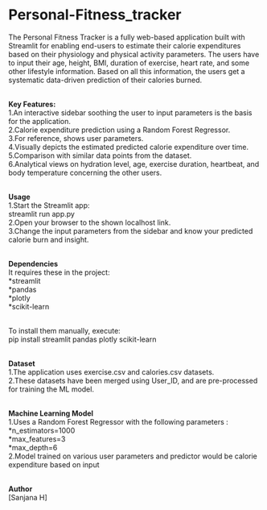 # Personal-Fitness_tracker

The Personal Fitness Tracker is a fully web-based application built with Streamlit for enabling end-users to estimate their calorie expenditures based on their physiology and physical activity parameters. The users have to input their age, height, BMI, duration of exercise, heart rate, and some other lifestyle information. Based on all this information, the users get a systematic data-driven prediction of their calories burned.

<br>**Key Features:**
<br>1.An interactive sidebar soothing the user to input parameters is the basis for the application.
<br>2.Calorie expenditure prediction using a Random Forest Regressor.
<br>3.For reference, shows user parameters.
<br>4.Visually depicts the estimated predicted calorie expenditure over time.
<br>5.Comparison with similar data points from the dataset.
<br>6.Analytical views on hydration level, age, exercise duration, heartbeat, and body temperature concerning the other users.

<br>**Usage**
<br>1.Start the Streamlit app:
      <br>streamlit run app.py
<br>2.Open your browser to the shown localhost link.
<br>3.Change the input parameters from the sidebar and know your predicted calorie burn and insight. 

<br>**Dependencies**
<br>It requires these in the project:
  <br> *streamlit
   <br>*pandas
  <br> *plotly
  <br> *scikit-learn

<br>To install them manually, execute:
   <br>pip install streamlit pandas plotly scikit-learn 

<br>**Dataset**
<br>1.The application uses exercise.csv and calories.csv datasets.
<br>2.These datasets have been merged using User_ID, and are pre-processed for training the ML model.

<br>**Machine Learning Model**
<br>1.Uses a Random Forest Regressor with the following parameters :
    <br>*n_estimators=1000
    <br>*max_features=3
    <br>*max_depth=6
<br>2.Model trained on various user parameters and predictor would be calorie expenditure based on input 
<br>

<br>**Author**
<br>[Sanjana H]

